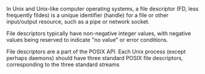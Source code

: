 In Unix and Unix-like computer operating systems, a file descriptor (FD, less frequently fildes) is a unique identifier (handle) for a file or other input/output resource, such as a pipe or network socket.

File descriptors typically have non-negative integer values, with negative values being reserved to indicate "no value" or error conditions.

File descriptors are a part of the POSIX API. Each Unix process (except perhaps daemons) should have three standard POSIX file descriptors, corresponding to the three standard streams
